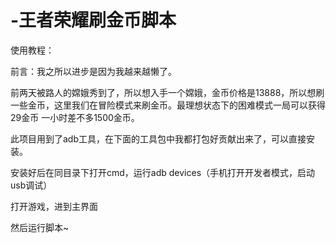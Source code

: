 # -王者荣耀刷金币脚本
使用教程：

前言：我之所以进步是因为我越来越懒了。

前两天被路人的嫦娥秀到了，所以想入手一个嫦娥，金币价格是13888，所以想刷一些金币，这里我们在冒险模式来刷金币。最理想状态下的困难模式一局可以获得29金币
一小时差不多1500金币。

此项目用到了adb工具，在下面的工具包中我都打包好贡献出来了，可以直接安装。

安装好后在同目录下打开cmd，运行adb devices（手机打开开发者模式，启动usb调试）

打开游戏，进到主界面

然后运行脚本~
